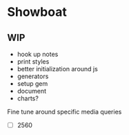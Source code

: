 # Showboat

## WIP
- hook up notes
- print styles
- better initialization around js
- generators
- setup gem
- document
- charts?

Fine tune around specific media queries

- [ ] 2560

